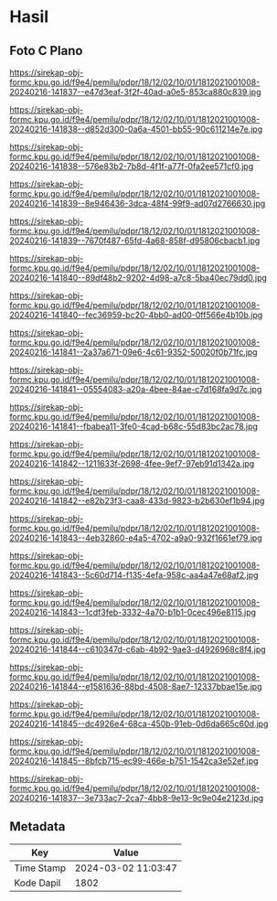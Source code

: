 # Hasil

## Foto C Plano

https://sirekap-obj-formc.kpu.go.id/f9e4/pemilu/pdpr/18/12/02/10/01/1812021001008-20240216-141837--e47d3eaf-3f2f-40ad-a0e5-853ca880c839.jpg

https://sirekap-obj-formc.kpu.go.id/f9e4/pemilu/pdpr/18/12/02/10/01/1812021001008-20240216-141838--d852d300-0a6a-4501-bb55-90c611214e7e.jpg

https://sirekap-obj-formc.kpu.go.id/f9e4/pemilu/pdpr/18/12/02/10/01/1812021001008-20240216-141838--576e83b2-7b8d-4f1f-a77f-0fa2ee571cf0.jpg

https://sirekap-obj-formc.kpu.go.id/f9e4/pemilu/pdpr/18/12/02/10/01/1812021001008-20240216-141839--8e946436-3dca-48f4-99f9-ad07d2766630.jpg

https://sirekap-obj-formc.kpu.go.id/f9e4/pemilu/pdpr/18/12/02/10/01/1812021001008-20240216-141839--7670f487-65fd-4a68-858f-d95806cbacb1.jpg

https://sirekap-obj-formc.kpu.go.id/f9e4/pemilu/pdpr/18/12/02/10/01/1812021001008-20240216-141840--89df48b2-9202-4d98-a7c8-5ba40ec79dd0.jpg

https://sirekap-obj-formc.kpu.go.id/f9e4/pemilu/pdpr/18/12/02/10/01/1812021001008-20240216-141840--fec36959-bc20-4bb0-ad00-0ff566e4b10b.jpg

https://sirekap-obj-formc.kpu.go.id/f9e4/pemilu/pdpr/18/12/02/10/01/1812021001008-20240216-141841--2a37a671-09e6-4c61-9352-50020f0b71fc.jpg

https://sirekap-obj-formc.kpu.go.id/f9e4/pemilu/pdpr/18/12/02/10/01/1812021001008-20240216-141841--05554083-a20a-4bee-84ae-c7d168fa9d7c.jpg

https://sirekap-obj-formc.kpu.go.id/f9e4/pemilu/pdpr/18/12/02/10/01/1812021001008-20240216-141841--fbabea11-3fe0-4cad-b68c-55d83bc2ac78.jpg

https://sirekap-obj-formc.kpu.go.id/f9e4/pemilu/pdpr/18/12/02/10/01/1812021001008-20240216-141842--1211633f-2698-4fee-9ef7-97eb91d1342a.jpg

https://sirekap-obj-formc.kpu.go.id/f9e4/pemilu/pdpr/18/12/02/10/01/1812021001008-20240216-141842--e82b23f3-caa8-433d-9823-b2b630ef1b94.jpg

https://sirekap-obj-formc.kpu.go.id/f9e4/pemilu/pdpr/18/12/02/10/01/1812021001008-20240216-141843--4eb32860-e4a5-4702-a9a0-932f1661ef79.jpg

https://sirekap-obj-formc.kpu.go.id/f9e4/pemilu/pdpr/18/12/02/10/01/1812021001008-20240216-141843--5c60d714-f135-4efa-958c-aa4a47e68af2.jpg

https://sirekap-obj-formc.kpu.go.id/f9e4/pemilu/pdpr/18/12/02/10/01/1812021001008-20240216-141843--1cdf3feb-3332-4a70-b1b1-0cec496e8115.jpg

https://sirekap-obj-formc.kpu.go.id/f9e4/pemilu/pdpr/18/12/02/10/01/1812021001008-20240216-141844--c610347d-c6ab-4b92-9ae3-d4926968c8f4.jpg

https://sirekap-obj-formc.kpu.go.id/f9e4/pemilu/pdpr/18/12/02/10/01/1812021001008-20240216-141844--e1581636-88bd-4508-8ae7-12337bbae15e.jpg

https://sirekap-obj-formc.kpu.go.id/f9e4/pemilu/pdpr/18/12/02/10/01/1812021001008-20240216-141845--dc4926e4-68ca-450b-91eb-0d6da665c60d.jpg

https://sirekap-obj-formc.kpu.go.id/f9e4/pemilu/pdpr/18/12/02/10/01/1812021001008-20240216-141845--8bfcb715-ec99-466e-b751-1542ca3e52ef.jpg

https://sirekap-obj-formc.kpu.go.id/f9e4/pemilu/pdpr/18/12/02/10/01/1812021001008-20240216-141837--3e733ac7-2ca7-4bb8-9e13-9c9e04e2123d.jpg


## Metadata

| Key        | Value               |
| ---------- | ------------------- |
| Time Stamp | 2024-03-02 11:03:47 |
| Kode Dapil | 1802                |



